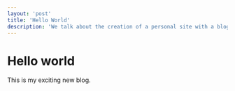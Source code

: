 ```yaml
---
layout: 'post'
title: 'Hello World'
description: 'We talk about the creation of a personal site with a blog using Tailwind CSS and Next.js'
---
```


# Hello world

This is my exciting new blog.
